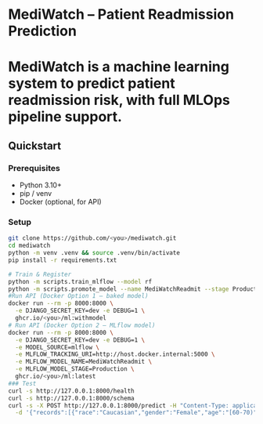 # MediWatch – Patient Readmission Prediction

# MediWatch is a machine learning system to predict patient readmission risk, with full MLOps pipeline support.

## Quickstart

### Prerequisites
- Python 3.10+
- pip / venv
- Docker (optional, for API)

### Setup
```bash
git clone https://github.com/<you>/mediwatch.git
cd mediwatch
python -m venv .venv && source .venv/bin/activate
pip install -r requirements.txt

# Train & Register
python -m scripts.train_mlflow --model rf
python -m scripts.promote_model --name MediWatchReadmit --stage Production
#Run API (Docker Option 1 – baked model)
docker run --rm -p 8000:8000 \
  -e DJANGO_SECRET_KEY=dev -e DEBUG=1 \
  ghcr.io/<you>/ml:withmodel
# Run API (Docker Option 2 – MLflow model)
docker run --rm -p 8000:8000 \
  -e DJANGO_SECRET_KEY=dev -e DEBUG=1 \
  -e MODEL_SOURCE=mlflow \
  -e MLFLOW_TRACKING_URI=http://host.docker.internal:5000 \
  -e MLFLOW_MODEL_NAME=MediWatchReadmit \
  -e MLFLOW_MODEL_STAGE=Production \
  ghcr.io/<you>/ml:latest
### Test
curl -s http://127.0.0.1:8000/health
curl -s http://127.0.0.1:8000/schema
curl -s -X POST http://127.0.0.1:8000/predict -H "Content-Type: application/json" \
  -d '{"records":[{"race":"Caucasian","gender":"Female","age":"[60-70)","time_in_hospital":3,"num_lab_procedures":41,"num_medications":12,"number_diagnoses":8,"diabetesMed":"Yes","A1Cresult":"None","max_glu_serum":"None"}]}'
